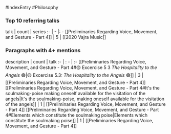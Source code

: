#IndexEntry #Philosophy

### Top 10 referring talks
talk | count | series
:- | - |: -
[[Preliminaries Regarding Voice, Movement, and Gesture - Part 4]] | 5 | [[2020 Vajra Music]]

### Paragraphs with 4+ mentions
description | count | talk
:- | : - | :-
[[Preliminaries Regarding Voice, Movement, and Gesture - Part 4#🟡 Excercise 5 3 _The Hospitality to the Angels_ 🟢\|🟡 Excercise 5.3: _The Hospitality to the Angels_ 🟢]] | 3 | [[Preliminaries Regarding Voice, Movement, and Gesture - Part 4]]
[[Preliminaries Regarding Voice, Movement, and Gesture - Part 4#It's the soulmaking-poise making oneself available for the visitation of the angels\|It's the soulmaking-poise, making oneself available for the visitation of the angels]] | 1 | [[Preliminaries Regarding Voice, Movement, and Gesture - Part 4]]
[[Preliminaries Regarding Voice, Movement, and Gesture - Part 4#Elements which constitute the soulmaking poise\|Elements which constitute the soulmaking poise]] | 1 | [[Preliminaries Regarding Voice, Movement, and Gesture - Part 4]]

